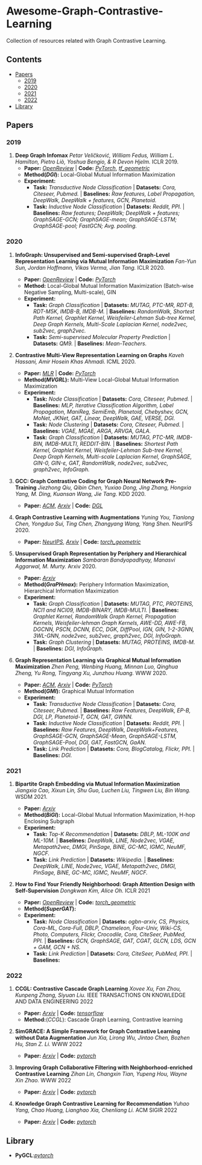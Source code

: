 # Awesome-Graph-Contrastive-Learning
Collection of resources related with Graph Contrastive Learning.




## Contents

- [Papers](#papers)
  - [2019](#2019)
  - [2020](#2020)
  - [2021](#2021)
  - [2022](#2022)
- [Library](#library)



<a name="papers" />

## Papers

<a name="2019" />

### 2019

1. **Deep Graph Infomax** *Petar Veličković, William Fedus, William L. Hamilton, Pietro Liò, Yoshua Bengio, & R Devon Hjelm.* ICLR 2019. 
    + __Paper:__ [*OpenReview*](https://openreview.net/pdf?id=rklz9iAcKQ) | __Code:__ [*PyTorch*](https://github.com/PetarV-/DGI), [*tf_geometric*](https://github.com/CrawlScript/tf_geometric/blob/master/demo/demo_dgi.py)
    + __Method(*DGI*):__ Local-Global Mutual Information Maximization
    + __Experiment:__ 
        + __Task:__ *Transductive Node Classification* | __Datasets:__ *Cora, Citeseer, Pubmed.* | __Baselines:__ *Raw features, Label Propagation, DeepWalk, DeepWalk + features, GCN, Planetoid.*
        + __Task:__ *Inductive Node Classification* | __Datasets:__ *Reddit, PPI.* | __Baselines:__ *Raw features; DeepWalk; DeepWalk + features; GraphSAGE-GCN; GraphSAGE-mean; GraphSAGE-LSTM; GraphSAGE-pool; FastGCN; Avg. pooling.*



<a name="2020" />

### 2020

1. **InfoGraph: Unsupervised and Semi-supervised Graph-Level Representation Learning via Mutual Information Maximization** *Fan-Yun Sun, Jordan Hoffmann, Vikas Verma, Jian Tang.* ICLR 2020.
    + __Paper:__ [*OpenReview*](https://openreview.net/pdf/af171fb8c60fa180c4dcf349ccc51ff006211216.pdf) | __Code:__ [*PyTorch*](https://github.com/fanyun-sun/InfoGraph) 
    + __Method:__ Local-Global Mutual Information Maximization (Batch-wise Negative Sampling, Multi-scale), GIN
    + __Experiment:__ 
        + __Task:__ *Graph Classification* | __Datasets:__ *MUTAG, PTC-MR, RDT-B, RDT-M5K, IMDB-B, IMDB-M.* | __Baselines:__ *RandomWalk, Shortest Path Kernel, Graphlet Kernel, Weisfeiler-Lehman Sub-tree Kernel, Deep Graph Kernels, Multi-Scale Laplacian Kernel, node2vec, sub2vec, graph2vec.*
        + __Task:__ *Semi-supervised Molecular Property Prediction* | __Datasets:__ *QM9.* | __Baselines:__ *Mean-Teachers.*


1. **Contrastive Multi-View Representation Learning on Graphs** *Kaveh Hassani, Amir Hosein Khas Ahmadi.* ICML 2020.
    + __Paper:__ [*MLR*](http://proceedings.mlr.press/v119/hassani20a/hassani20a.pdf) | __Code:__ [*PyTorch*](https://github.com/kavehhassani/mvgrl)
    + __Method(*MVGRL*):__ Multi-View Local-Global Mutual Information Maximization
    + __Experiment:__ 
        + __Task:__ *Node Classification* | __Datasets:__ *Cora, Citeseer, Pubmed.* | __Baselines:__ *MLP, Iterative Classification Algorithm, Label Propagation, ManiReg, SemiEmb, Planetoid, Chebyshev, GCN, MoNet, JKNet, GAT, Linear, DeepWalk, GAE, VERSE, DGI.*
        + __Task:__ *Node Clustering* | __Datasets:__ *Cora, Citeseer, Pubmed.* | __Baselines:__ *VGAE, MGAE, ARGA, ARVGA, GALA.*
        + __Task:__ *Graph Classification* | __Datasets:__ *MUTAG, PTC-MR, IMDB-BIN, IMDB-MULTI, REDDIT-BIN.* | __Baselines:__ *Shortest Path Kernel, Graphlet Kernel, Weisfeiler-Lehman Sub-tree Kernel, Deep Graph Kernels, Multi-scale Laplacian Kernel, GraphSAGE, GIN-0, GIN-ε, GAT, RandomWalk, node2vec, sub2vec, graph2vec, InfoGraph.*


1. **GCC: Graph Contrastive Coding for Graph Neural Network Pre-Training** *Jiezhong Qiu, Qibin Chen, Yuxiao Dong, Jing Zhang, Hongxia Yang, M. Ding, Kuansan Wang, Jie Tang.* KDD 2020.
    + __Paper:__ [*ACM*](https://dl.acm.org/doi/10.1145/3394486.3403168), [*Arxiv*](https://arxiv.org/pdf/2006.09963.pdf) | __Code:__ [*DGL*](https://github.com/THUDM/GCC)



1. **Graph Contrastive Learning with Augmentations** *Yuning You, Tianlong Chen, Yongduo Sui, Ting Chen, Zhangyang Wang, Yang Shen.* NeurIPS 2020.
    + __Paper:__ [*NeurIPS*](https://papers.nips.cc/paper/2020/file/3fe230348e9a12c13120749e3f9fa4cd-Paper.pdf), [*Arxiv*](https://arxiv.org/pdf/2010.13902.pdf) | __Code:__ [*torch_geometric*](https://github.com/Shen-Lab/GraphCL)



1. **Unsupervised Graph Representation by Periphery and Hierarchical Information Maximization** *Sambaran Bandyopadhyay, Manasvi Aggarwal, M. Murty.* Arxiv 2020.
    + __Paper:__ [*Arxiv*](https://arxiv.org/pdf/2006.04696.pdf) 
    + __Method(*GraPHmax*):__ Periphery Information Maximization, Hierarchical Information Maximization
    + __Experiment:__ 
        + __Task:__ *Graph Classification* | __Datasets:__ *MUTAG, PTC, PROTEINS, NCI1 and NCI09, IMDB-BINARY, IMDB-MULTI.* | __Baselines:__ *Graphlet Kernel, RandomWalk Graph Kernel, Propagation Kernels, Weisfeiler-lehman Graph Kernels, AWE-DD, AWE-FB, DGCNN, PSCN, DCNN, ECC, DGK, DiffPool, IGN, GIN, 1-2-3GNN, 3WL-GNN, node2vec, sub2vec, graph2vec, DGI, InfoGraph.*
        + __Task:__ *Graph Clustering* | __Datasets:__ *MUTAG, PROTEINS, IMDB-M.* | __Baselines:__ *DGI, InfoGraph.*



1. **Graph Representation Learning via Graphical Mutual Information Maximization** *Zhen Peng, Wenbing Huang, Minnan Luo, Qinghua Zheng, Yu Rong, Tingyang Xu, Junzhou Huang.* WWW 2020.
    + __Paper:__ [*ACM*](https://dl.acm.org/doi/abs/10.1145/3366423.3380112), [*Arxiv*](https://arxiv.org/pdf/2002.01169.pdf) | __Code:__ [*PyTorch*](https://github.com/zpeng27/GMI)
    + __Method(*GMI*):__  Graphical Mutual Information
    + __Experiment:__ 
        + __Task:__ *Transductive Node Classification* | __Datasets:__ *Cora, Citeseer, Pubmed.* | __Baselines:__ *Raw Features, DeepWalk, EP-B, DGI, LP, Planetoid-T, GCN, GAT, GWNN.*
        + __Task:__ *Inductive Node Classification* | __Datasets:__ *Reddit, PPI.* | __Baselines:__ *Raw Features, DeepWalk, DeepWalk+Features, GraphSAGE-GCN, GraphSAGE-Mean, GraphSAGE-LSTM, GraphSAGE-Pool, DGI, GAT, FastGCN, GaAN.*
        + __Task:__ *Link Prediction* | __Datasets:__ *Cora, BlogCatalog, Flickr, PPI.* | __Baselines:__ *DGI.*




<a name="2021" />

### 2021


1. **Bipartite Graph Embedding via Mutual Information Maximization** *Jiangxia Cao, Xixun Lin, Shu Guo, Luchen Liu, Tingwen Liu, Bin Wang.* WSDM 2021.
    + __Paper:__ [*Arxiv*](https://arxiv.org/pdf/2012.05442.pdf)
    + __Method(*BiGI*):__ Local-Global Mutual Information Maximization, H-hop Enclosing Subgraph
    + __Experiment:__ 
        + __Task:__ *Top-K Recommendation* | __Datasets:__ *DBLP, ML-100K and ML-10M.* | __Baselines:__ *DeepWalk, LINE, Node2vec, VGAE, Metapath2vec, DMGI, PinSage, BiNE, GC-MC, IGMC, NeuMF, NGCF.*
        + __Task:__ *Link Prediction* | __Datasets:__ *Wikipedia.* | __Baselines:__ *DeepWalk, LINE, Node2vec, VGAE, Metapath2vec, DMGI, PinSage, BiNE, GC-MC, IGMC, NeuMF, NGCF.*



1. **How to Find Your Friendly Neighborhood: Graph Attention Design with Self-Supervision** *Dongkwan Kim, Alice Oh.* ICLR 2021
    + __Paper:__ [*OpenReview*](https://openreview.net/pdf?id=Wi5KUNlqWty) | __Code:__ [*torch_geometric*](https://github.com/dongkwan-kim/SuperGAT)
    + __Method(*SuperGAT*):__ 
    + __Experiment:__ 
        + __Task:__ *Node Classification* | __Datasets:__ *ogbn-arxiv, CS, Physics, Cora-ML,  Cora-Full, DBLP, Chameleon, Four-Univ, Wiki-CS, Photo, Computers, Flickr, Crocodile,  Cora, CiteSeer, PubMed, PPI.* | __Baselines:__ *GCN, GraphSAGE, GAT, CGAT, GLCN, LDS, GCN + GAM, GCN + NS.*
        + __Task:__ *Link Prediction* | __Datasets:__ *Cora, CiteSeer, PubMed, PPI.* | __Baselines:__ 

### 2022
<a name="2022" />

1. **CCGL: Contrastive Cascade Graph Learning** *Xovee Xu, Fan Zhou, Kunpeng Zhang, Siyuan Liu.* IEEE TRANSACTIONS ON KNOWLEDGE AND DATA ENGINEERING 2022
    + __Paper:__ [*Arxiv*](https://arxiv.org/pdf/2107.12576v2.pdf) | __Code:__ [*tensorflow*](https://github.com/Xovee/ccgl)
    + __Method:__(*CCGL*): Cascade Graph Learning, Contrastive learning
    
2. **SimGRACE: A Simple Framework for Graph Contrastive Learning without Data Augmentation** *Jun Xia, Lirong Wu, Jintao Chen, Bozhen Hu, Stan Z. Li.* WWW 2022 
    + __Paper:__ [*Arxiv*](https://arxiv.org/pdf/2202.03104v2.pdf) | __Code:__ [*pytorch*](https://github.com/junxia97/simgrace)

3. **Improving Graph Collaborative Filtering with Neighborhood-enriched Contrastive Learning** *Zihan Lin, Changxin Tian, Yupeng Hou, Wayne Xin Zhao.* WWW 2022
    + __Paper:__ [*Arxiv*](https://arxiv.org/pdf/2202.06200v2.pdf) | __Code:__ [*pytorch*](https://github.com/rucaibox/ncl)

4. **Knowledge Graph Contrastive Learning for Recommendation** *Yuhao Yang, Chao Huang, Lianghao Xia, Chenliang Li.* ACM SIGIR 2022
    + __Paper:__ [*Arxiv*](https://arxiv.org/pdf/2205.00976v2.pdf) | __Code:__ [*pytorch*](https://github.com/yuh-yang/kgcl-sigir22)
    
<a name="library" />

## Library
+ __PyGCL__:[*pytorch*](https://github.com/PyGCL/PyGCL)



